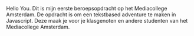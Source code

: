 Hello You. Dit is mijn eerste beroepsopdracht op het Mediacollege Amsterdam.
De opdracht is om een tekstbased adventure te maken in Javascript.
Deze maak je voor je klasgenoten en andere studenten van het Mediacollege Amsterdam.